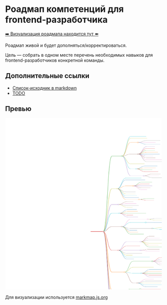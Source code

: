 # Роадмап компетенций для frontend-разработчика

[➡️ Визуализация роадмапа находится тут ⬅️](https://listton.github.io/Roadmap/)

Роадмап живой и будет дополняться/корректироваться.

Цель — собрать в одном месте перечень необходимых навыков для frontend-разработчиков конкретной команды.

## Дополнительные ссылки
- [Список-исходник в markdown](roadmap.md)
- [TODO](todo.md)

## Превью
<img src='roadmap.svg' height="550px" width="550px">

Для визуализации используется [markmap.js.org](https://markmap.js.org/)

